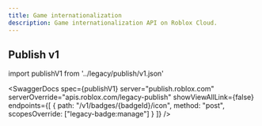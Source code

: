 ```yaml
---
title: Game internationalization
description: Game internationalization API on Roblox Cloud.
---
```


## Publish v1

import publishV1 from '../legacy/publish/v1.json'

<SwaggerDocs
spec={publishV1}
server="publish.roblox.com"
serverOverride="apis.roblox.com/legacy-publish"
showViewAllLink={false}
endpoints={[
{ path: "/v1/badges/{badgeId}/icon", method: "post", scopesOverride: ["legacy-badge:manage"] }
]}
/>
